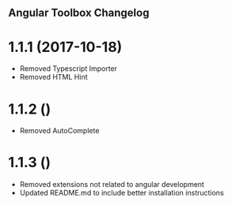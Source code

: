 ## Angular Toolbox Changelog

<a name="1.1.1"></a>
# 1.1.1 (2017-10-18)

* Removed Typescript Importer
* Removed HTML Hint

<a name="1.1.2"></a>
# 1.1.2 ()

* Removed AutoComplete

<a name="1.1.3"></a>
# 1.1.3 ()

* Removed extensions not related to angular development
* Updated README.md to include better installation instructions